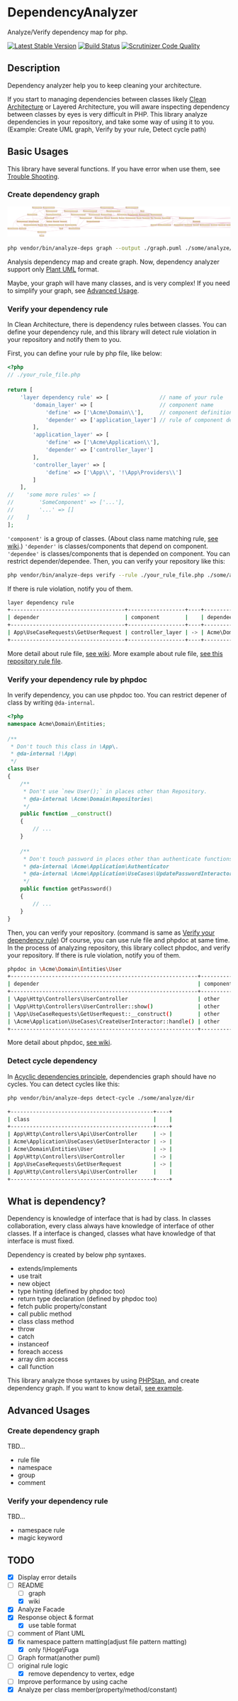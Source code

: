 # DependencyAnalyzer

Analyze/Verify dependency map for php.

[![Latest Stable Version](https://poser.pugx.org/nazonohito51/dependency-analyzer/version)](https://packagist.org/packages/nazonohito51/dependency-analyzer)
[![Build Status](https://scrutinizer-ci.com/g/nazonohito51/dependency-analyzer/badges/build.png?b=master)](https://scrutinizer-ci.com/g/nazonohito51/dependency-analyzer/build-status/master)
[![Scrutinizer Code Quality](https://scrutinizer-ci.com/g/nazonohito51/dependency-analyzer/badges/quality-score.png?b=master)](https://scrutinizer-ci.com/g/nazonohito51/dependency-analyzer/?branch=master)

## Description
Dependency analyzer help you to keep cleaning your architecture.

If you start to managing dependencies between classes likely [Clean Architecture](http://blog.cleancoder.com/uncle-bob/2012/08/13/the-clean-architecture.html) or Layered Architecture, you will aware inspecting dependency between classes by eyes is very difficult in PHP.
This library analyze dependencies in your repository, and take some way of using it to you.(Example: Create UML graph, Verify by your rule, Detect cycle path)

## Basic Usages
This library have several functions.
If you have error when use them, see [Trouble Shooting](https://github.com/nazonohito51/dependency-analyzer/wiki/Trouble-shooting).

### Create dependency graph

![graph](./dependency_graph_sample.png)

```bash
php vendor/bin/analyze-deps graph --output ./graph.puml ./some/analyze/dir1 ./some/analyze/dir2
```

Analysis dependency map and create graph. Now, dependency analyzer support only [Plant UML](https://github.com/plantuml/plantuml) format.

Maybe, your graph will have many classes, and is very complex! If you need to simplify your graph, see [Advanced Usage](#advanced-usages). 

### Verify your dependency rule
In Clean Architecture, there is dependency rules between classes.
You can define your dependency rule, and this library will detect rule violation in your repository and notify them to you.

First, you can define your rule by php file, like below:

```php
<?php
// ./your_rule_file.php

return [
    'layer dependency rule' => [                // name of your rule
        'domain_layer' => [                     // component name
            'define' => ['\Acme\Domain\\'],     // component definition by FQSEN
            'depender' => ['application_layer'] // rule of component dependency, for depender
        ],
        'application_layer' => [
            'define' => ['\Acme\Application\\'],
            'depender' => ['controller_layer']
        ],
        'controller_layer' => [
            'define' => ['\App\\', '!\App\Providers\\']
        ]
    ],
//    'some more rules' => [
//        'SomeComponent' => ['...'],
//        '...' => []
//    ]
];
```

`'component'` is a group of classes. (About class name matching rule, [see wiki](https://github.com/nazonohito51/dependency-analyzer/wiki/Class-name-matching).)
`'depender'` is classes/components that depend on component.
`'dependee'` is classes/components that is depended on component.
You can restrict depender/dependee.
Then, you can verify your repository like this:

```bash
php vendor/bin/analyze-deps verify --rule ./your_rule_file.php ./some/analyze/dir1 ./some/analyze/dir2
```

If there is rule violation, notify you of them.

```bash
layer dependency rule
+------------------------------------+------------------+----+---------------------------+--------------+
| depender                           | component        |    | dependee                  | component    |
+------------------------------------+------------------+----+---------------------------+--------------+
| App\UseCaseRequests\GetUserRequest | controller_layer | -> | Acme\Domain\Entities\User | domain_layer |
+------------------------------------+------------------+----+---------------------------+--------------+
```

More detail about rule file, [see wiki](https://github.com/nazonohito51/dependency-analyzer/wiki/Detail-of-rule-file).
More example about rule file, [see this repository rule file](https://github.com/nazonohito51/dependency-analyzer/blob/master/conf/this_repository_rule.php).

### Verify your dependency rule by phpdoc

In verify dependency, you can use phpdoc too.
You can restrict depener of class by writing `@da-internal`.

```php
<?php
namespace Acme\Domain\Entities;

/**
 * Don't touch this class in \App\.
 * @da-internal !\App\
 */
class User
{
    /**
     * Don't use `new User();` in places other than Repository.
     * @da-internal \Acme\Domain\Repositories\
     */
    public function __construct()
    {
        // ...
    }

    /**
     * Don't touch password in places other than authenticate functions.
     * @da-internal \Acme\Application\Authenticator
     * @da-internal \Acme\Application\UseCases\UpdatePasswordInteractor
     */
    public function getPassword()
    {
        // ...
    }
}
```

Then, you can verify your repository. (command is same as [Verify your dependency rule](#verify-your-dependency-rule))
Of course, you can use rule file and phpdoc at same time.
In the process of analyzing repository, this library collect phpdoc, and verify your repository.
If there is rule violation, notify you of them.

```bash
phpdoc in \Acme\Domain\Entities\User
+-----------------------------------------------------------+-----------+----+-------------------------------------------+-----------+
| depender                                                  | component |    | dependee                                  | component |
+-----------------------------------------------------------+-----------+----+-------------------------------------------+-----------+
| \App\Http\Controllers\UserController                      | other     | -> | \Acme\Domain\Entities\User                | phpdoc    |
| \App\Http\Controllers\UserController::show()              | other     | -> | \Acme\Domain\Entities\User::getId()       | phpdoc    |
| \App\UseCaseRequests\GetUserRequest::__construct()        | other     | -> | \Acme\Domain\Entities\User::__construct() | phpdoc    |
| \Acme\Application\UseCases\CreateUserInteractor::handle() | other     | -> | \Acme\Domain\Entities\User::getPassword() | phpdoc    |
+-----------------------------------------------------------+-----------+----+-------------------------------------------+-----------+
```

More detail about phpdoc, [see wiki](https://github.com/nazonohito51/dependency-analyzer/wiki/More-detail-of-phpdoc).

### Detect cycle dependency

In [Acyclic dependencies principle](https://en.wikipedia.org/wiki/Acyclic_dependencies_principle), dependencies graph should have no cycles.
You can detect cycles like this:

```bash
php vendor/bin/analyze-deps detect-cycle ./some/analyze/dir
```

```bash
+---------------------------------------------+----+
| class                                       |    |
+---------------------------------------------+----+
| App\Http\Controllers\Api\UserController     | -> |
| Acme\Application\UseCases\GetUserInteractor | -> |
| Acme\Domain\Entities\User                   | -> |
| App\Http\Controllers\UserController         | -> |
| App\UseCaseRequests\GetUserRequest          | -> |
| App\Http\Controllers\Api\UserController     |    |
+---------------------------------------------+----+
```

## What is dependency?
Dependency is knowledge of interface that is had by class.
In classes collaboration, every class always have knowledge of interface of other classes.
If a interface is changed, classes what have knowledge of that interface is must fixed.

Dependency is created by below php syntaxes.

* extends/implements
* use trait
* new object
* type hinting (defined by phpdoc too)
* return type declaration (defined by phpdoc too)
* fetch public property/constant
* call public method
* class class method
* throw
* catch
* instanceof
* foreach access
* array dim access
* call function

This library analyze those syntaxes by using [PHPStan](https://github.com/phpstan/phpstan), and create dependency graph.
If you want to know detail, [see example](https://github.com/nazonohito51/dependency-analyzer/blob/master/tests/fixtures/all_theme/AllTheme.php).

## Advanced Usages
### Create dependency graph
TBD...

* rule file
* namespace
* group
* comment

### Verify your dependency rule
TBD...

* namespace rule
* magic keyword

## TODO
- [x] Display error details
- [ ] README
  - [ ] graph
  - [x] wiki
- [x] Analyze Facade
- [x] Response object & format
  - [x] use table format
- [ ] comment of Plant UML
- [x] fix namespace pattern matting(adjust file pattern matting)
  - [x] only !\Hoge\Fuga
- [ ] Graph format(another puml)
- [ ] original rule logic
  - [x] remove dependency to vertex, edge
- [ ] Improve performance by using cache
- [x] Analyze per class member(property/method/constant)
